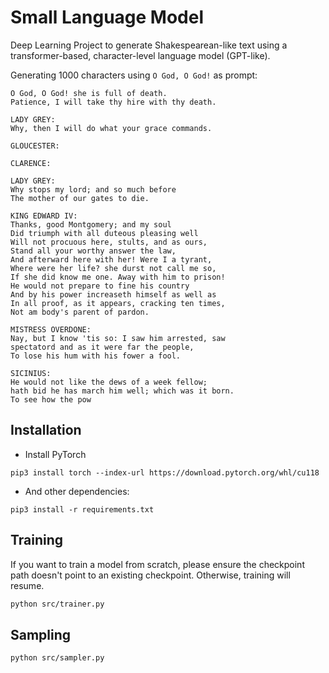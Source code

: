 # Small Language Model
Deep Learning Project to generate Shakespearean-like text using a transformer-based, character-level language model (GPT-like).

Generating $1000$ characters using `O God, O God!` as prompt:
```
O God, O God! she is full of death.
Patience, I will take thy hire with thy death.

LADY GREY:
Why, then I will do what your grace commands.

GLOUCESTER:

CLARENCE:

LADY GREY:
Why stops my lord; and so much before
The mother of our gates to die.

KING EDWARD IV:
Thanks, good Montgomery; and my soul
Did triumph with all duteous pleasing well
Will not procuous here, stults, and as ours,
Stand all your worthy answer the law,
And afterward here with her! Were I a tyrant,
Where were her life? she durst not call me so,
If she did know me one. Away with him to prison!
He would not prepare to fine his country
And by his power increaseth himself as well as
In all proof, as it appears, cracking ten times,
Not am body's parent of pardon.

MISTRESS OVERDONE:
Nay, but I know 'tis so: I saw him arrested, saw
spectatord and as it were far the people,
To lose his hum with his fower a fool.

SICINIUS:
He would not like the dews of a week fellow;
hath bid he has march him well; which was it born.
To see how the pow
```

## Installation

- Install PyTorch

```
pip3 install torch --index-url https://download.pytorch.org/whl/cu118
```

- And other dependencies:
```
pip3 install -r requirements.txt
```

## Training

If you want to train a model from scratch, please ensure the checkpoint path doesn't point to an existing checkpoint. Otherwise, training will resume.
```bash
python src/trainer.py
```

## Sampling
```bash
python src/sampler.py
```
